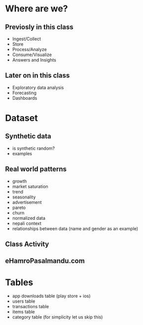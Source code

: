 # Where are we?

## Previosly in this class
- Ingest/Collect
- Store
- Process/Analyze
- Consume/Visualize
- Answers and Insights

## Later on in this class
- Exploratory data analysis
- Forecasting
- Dashboards

# Dataset

## Synthetic data
- is synthetic random?
- examples

## Real world patterns
- growth
- market saturation
- trend
- seasonality
- advertisement
- pareto
- churn
- normalized data
- nepali context
- relationships between data (name and gender as an example)

## Class Activity

## eHamroPasalmandu.com

# Tables
- app downloads table (play store + ios)
- users table
- transactions table
- items table
- category table (for simplicity let us skip this)
